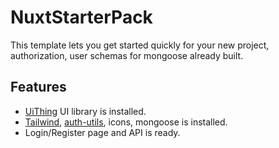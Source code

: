 # NuxtStarterPack

This template lets you get started quickly for your new project, authorization, user schemas for mongoose already built.

## Features

- [UiThing](https://github.com/BayBreezy/ui-thing) UI library is installed.
- [Tailwind](https://github.com/tailwindlabs/tailwindcss), [auth-utils](https://github.com/atinux/nuxt-auth-utils), icons, mongoose is installed.
- Login/Register page and API is ready.
